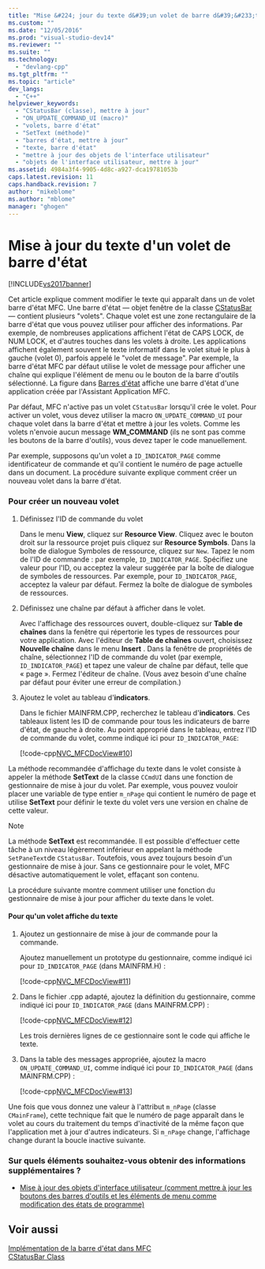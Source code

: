 ```yaml
---
title: "Mise &#224; jour du texte d&#39;un volet de barre d&#39;&#233;tat | Microsoft Docs"
ms.custom: ""
ms.date: "12/05/2016"
ms.prod: "visual-studio-dev14"
ms.reviewer: ""
ms.suite: ""
ms.technology: 
  - "devlang-cpp"
ms.tgt_pltfrm: ""
ms.topic: "article"
dev_langs: 
  - "C++"
helpviewer_keywords: 
  - "CStatusBar (classe), mettre à jour"
  - "ON_UPDATE_COMMAND_UI (macro)"
  - "volets, barre d'état"
  - "SetText (méthode)"
  - "barres d'état, mettre à jour"
  - "texte, barre d'état"
  - "mettre à jour des objets de l'interface utilisateur"
  - "objets de l'interface utilisateur, mettre à jour"
ms.assetid: 4984a3f4-9905-4d8c-a927-dca19781053b
caps.latest.revision: 11
caps.handback.revision: 7
author: "mikeblome"
ms.author: "mblome"
manager: "ghogen"
---
```

# Mise &#224; jour du texte d&#39;un volet de barre d&#39;&#233;tat
[!INCLUDE[vs2017banner](../assembler/inline/includes/vs2017banner.md)]

Cet article explique comment modifier le texte qui apparaît dans un de volet barre d'état MFC.  Une barre d'état — objet fenêtre de la classe [CStatusBar](../mfc/reference/cstatusbar-class.md) — contient plusieurs "volets". Chaque volet est une zone rectangulaire de la barre d'état que vous pouvez utiliser pour afficher des informations.  Par exemple, de nombreuses applications affichent l'état de CAPS LOCK, de NUM LOCK, et d'autres touches dans les volets à droite.  Les applications affichent également souvent le texte informatif dans le volet situé le plus à gauche \(volet 0\), parfois appelé le "volet de message". Par exemple, la barre d'état MFC par défaut utilise le volet de message pour afficher une chaîne qui explique l'élément de menu ou le bouton de la barre d'outils sélectionné.  La figure dans [Barres d'état](../mfc/status-bar-implementation-in-mfc.md) affiche une barre d'état d'une application créée par l'Assistant Application MFC.  
  
 Par défaut, MFC n'active pas un volet `CStatusBar` lorsqu'il crée le volet.  Pour activer un volet, vous devez utiliser la macro `ON_UPDATE_COMMAND_UI` pour chaque volet dans la barre d'état et mettre à jour les volets.  Comme les volets n'envoie aucun message **WM\_COMMAND** \(ils ne sont pas comme les boutons de la barre d'outils\), vous devez taper le code manuellement.  
  
 Par exemple, supposons qu'un volet a `ID_INDICATOR_PAGE` comme identificateur de commande et qu'il contient le numéro de page actuelle dans un document.  La procédure suivante explique comment créer un nouveau volet dans la barre d'état.  
  
### Pour créer un nouveau volet  
  
1.  Définissez l'ID de commande du volet  
  
     Dans le menu **View**, cliquez sur **Resource View**.  Cliquez avec le bouton droit sur la ressource projet puis cliquez sur **Resource Symbols**.  Dans la boîte de dialogue Symboles de ressource, cliquez sur `New`.  Tapez le nom de l'ID de commande : par exemple, `ID_INDICATOR_PAGE`.  Spécifiez une valeur pour l'ID, ou acceptez la valeur suggérée par la boîte de dialogue de symboles de ressources.  Par exemple, pour `ID_INDICATOR_PAGE`, acceptez la valeur par défaut.  Fermez la boîte de dialogue de symboles de ressources.  
  
2.  Définissez une chaîne par défaut à afficher dans le volet.  
  
     Avec l'affichage des ressources ouvert, double\-cliquez sur **Table de chaînes** dans la fenêtre qui répertorie les types de ressources pour votre application.  Avec l'éditeur de **Table de chaînes** ouvert, choisissez **Nouvelle chaîne** dans le menu **Insert** .  Dans la fenêtre de propriétés de chaîne, sélectionnez l'ID de commande du volet \(par exemple, `ID_INDICATOR_PAGE`\) et tapez une valeur de chaîne par défaut, telle que « page ».  Fermez l'éditeur de chaîne. \(Vous avez besoin d'une chaîne par défaut pour éviter une erreur de compilation.\)  
  
3.  Ajoutez le volet au tableau d'**indicators**.  
  
     Dans le fichier MAINFRM.CPP, recherchez le tableau d'**indicators**.  Ces tableaux listent les ID de commande pour tous les indicateurs de barre d'état, de gauche à droite.  Au point approprié dans le tableau, entrez l'ID de commande du volet, comme indiqué ici pour `ID_INDICATOR_PAGE`:  
  
     [!code-cpp[NVC_MFCDocView#10](../mfc/codesnippet/CPP/updating-the-text-of-a-status-bar-pane_1.cpp)]  
  
 La méthode recommandée d'affichage du texte dans le volet consiste à appeler la méthode **SetText** de la classe `CCmdUI` dans une fonction de gestionnaire de mise à jour du volet.  Par exemple, vous pouvez vouloir placer une variable de type entier `m_nPage` qui contient le numéro de page et utilise **SetText** pour définir le texte du volet vers une version en chaîne de cette valeur.  
  
> [!NOTE]
>  La méthode **SetText** est recommandée.  Il est possible d'effectuer cette tâche à un niveau légèrement inférieur en appelant la méthode `SetPaneText`de `CStatusBar`.  Toutefois, vous avez toujours besoin d'un gestionnaire de mise à jour.  Sans ce gestionnaire pour le volet, MFC désactive automatiquement le volet, effaçant son contenu.  
  
 La procédure suivante montre comment utiliser une fonction du gestionnaire de mise à jour pour afficher du texte dans le volet.  
  
#### Pour qu'un volet affiche du texte  
  
1.  Ajoutez un gestionnaire de mise à jour de commande pour la commande.  
  
     Ajoutez manuellement un prototype du gestionnaire, comme indiqué ici pour `ID_INDICATOR_PAGE` \(dans MAINFRM.H\) :  
  
     [!code-cpp[NVC_MFCDocView#11](../mfc/codesnippet/CPP/updating-the-text-of-a-status-bar-pane_2.h)]  
  
2.  Dans le fichier .cpp adapté, ajoutez la définition du gestionnaire, comme indiqué ici pour `ID_INDICATOR_PAGE` \(dans MAINFRM.CPP\) :  
  
     [!code-cpp[NVC_MFCDocView#12](../mfc/codesnippet/CPP/updating-the-text-of-a-status-bar-pane_3.cpp)]  
  
     Les trois dernières lignes de ce gestionnaire sont le code qui affiche le texte.  
  
3.  Dans la table des messages appropriée, ajoutez la macro `ON_UPDATE_COMMAND_UI`, comme indiqué ici pour `ID_INDICATOR_PAGE` \(dans MAINFRM.CPP\) :  
  
     [!code-cpp[NVC_MFCDocView#13](../mfc/codesnippet/CPP/updating-the-text-of-a-status-bar-pane_4.cpp)]  
  
 Une fois que vous donnez une valeur à l'attribut `m_nPage` \(classe `CMainFrame`\), cette technique fait que le numéro de page apparaît dans le volet au cours du traitement du temps d'inactivité de la même façon que l'application met à jour d'autres indicateurs.  Si `m_nPage` change, l'affichage change durant la boucle inactive suivante.  
  
### Sur quels éléments souhaitez\-vous obtenir des informations supplémentaires ?  
  
-   [Mise à jour des objets d'interface utilisateur \(comment mettre à jour les boutons des barres d'outils et les éléments de menu comme modification des états de programme\)](../mfc/how-to-update-user-interface-objects.md)  
  
## Voir aussi  
 [Implémentation de la barre d'état dans MFC](../mfc/status-bar-implementation-in-mfc.md)   
 [CStatusBar Class](../mfc/reference/cstatusbar-class.md)